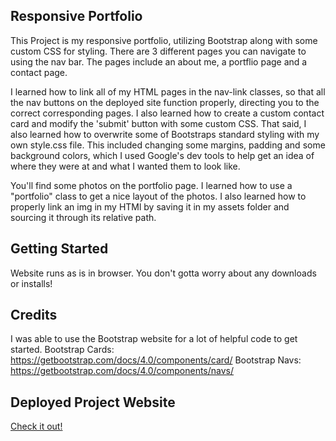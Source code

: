 ## Responsive Portfolio

This Project is my responsive portfolio, utilizing Bootstrap along with some custom CSS for styling. There are 3 different pages you can navigate to using the nav bar. The pages include an about me, a portflio page and a contact page.

I learned how to link all of my HTML pages in the nav-link classes, so that all the nav buttons on the deployed site function properly, directing you to the correct corresponding pages. I also learned how to create a custom contact card and modify the 'submit' button with some custom CSS. That said, I also learned how to overwrite some of Bootstraps standard styling with my own style.css file. This included changing some margins, padding and some background colors, which I used Google's dev tools to help get an idea of where they were at and what I wanted them to look like.

You'll find some photos on the portfolio page. I learned how to use a "portfolio" class to get a nice layout of the photos. I also learned how to properly link an img in my HTMl by saving it in my assets folder and sourcing it through its relative path.

## Getting Started

Website runs as is in browser. You don't gotta worry about any downloads or installs!

## Credits

I was able to use the Bootstrap website for a lot of helpful code to get started.
Bootstrap Cards: https://getbootstrap.com/docs/4.0/components/card/
Bootstrap Navs: https://getbootstrap.com/docs/4.0/components/navs/

## Deployed Project Website

[Check it out!](https://lucahendicott.github.io/responsive-portfolio/)
